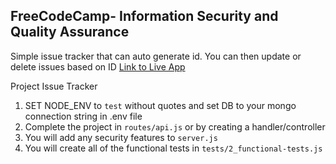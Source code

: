 **FreeCodeCamp**- Information Security and Quality Assurance
------
Simple issue tracker that can auto generate id. You can then update or delete issues based on ID
[Link to Live App](https://my-personal-issue-tracker.glitch.me)


Project Issue Tracker

1) SET NODE_ENV to `test` without quotes and set DB to your mongo connection string in .env file
2) Complete the project in `routes/api.js` or by creating a handler/controller
3) You will add any security features to `server.js`
4) You will create all of the functional tests in `tests/2_functional-tests.js`


